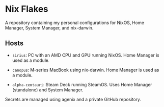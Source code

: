 # Nix Flakes

A repository containing my personal configurations for NixOS, Home Manager, System Manager, and nix-darwin.

## Hosts

- `sirius`: PC with an AMD CPU and GPU running NixOS. Home Manager is used as a module.

- `canopus`: M-series MacBook using nix-darwin. Home Manager is used as a module.

- `alpha-centauri`: Steam Deck running SteamOS. Uses Home Manager (standalone) and System Manager.

Secrets are managed using agenix and a private GitHub repository.
